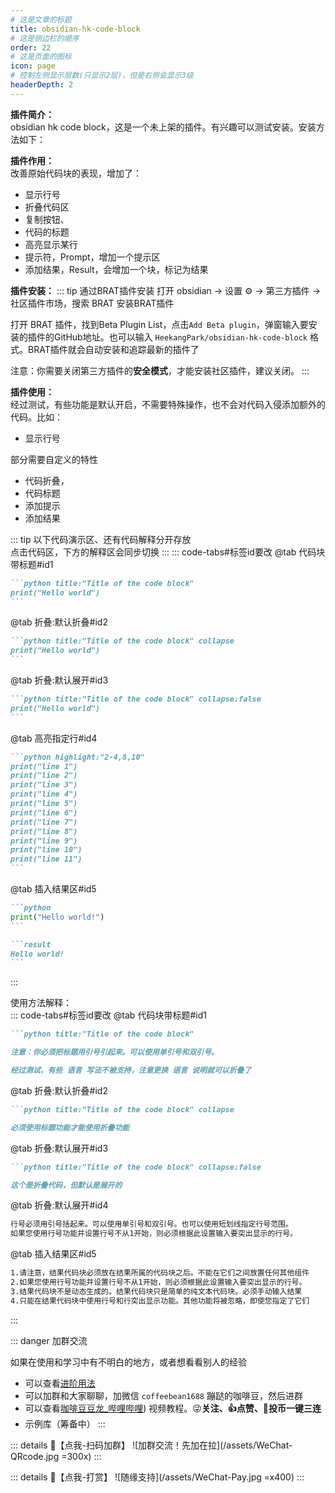 ```yaml
---
# 这是文章的标题
title: obsidian-hk-code-block
# 这是侧边栏的顺序
order: 22
# 这是页面的图标
icon: page
# 控制左侧显示层数(只显示2层)，但是右侧会显示3级
headerDepth: 2
---
```

**插件简介：**  
obsidian hk code block，这是一个未上架的插件。有兴趣可以测试安装。安装方法如下：

**插件作用：**  
改善原始代码块的表现，增加了：
- 显示行号
- 折叠代码区
- 复制按钮、
- 代码的标题
- 高亮显示某行
- 提示符，Prompt，增加一个提示区
- 添加结果，Result，会增加一个块，标记为结果

**插件安装：**
::: tip 通过BRAT插件安装
打开 obsidian → 设置 ⚙️ → 第三方插件 → 社区插件市场，搜索 BRAT 安装BRAT插件  

打开 BRAT 插件，找到Beta Plugin List，点击`Add Beta plugin`，弹窗输入要安装的插件的GitHub地址。也可以输入 `HeekangPark/obsidian-hk-code-block` 格式。BRAT插件就会自动安装和追踪最新的插件了  


注意：你需要关闭第三方插件的**安全模式**，才能安装社区插件，建议关闭。
:::

**插件使用：**  
经过测试，有些功能是默认开启，不需要特殊操作，也不会对代码入侵添加额外的代码。比如：
- 显示行号

部分需要自定义的特性
- 代码折叠，
- 代码标题
- 添加提示
- 添加结果

::: tip
以下代码演示区、还有代码解释分开存放  
点击代码区，下方的解释区会同步切换
:::
::: code-tabs#标签id要改
@tab 代码块带标题#id1
````markdown
```python title:"Title of the code block"
print("Hello world")
```
````
@tab 折叠:默认折叠#id2
````markdown
```python title:"Title of the code block" collapse
print("Hello world")
```
````
@tab 折叠:默认展开#id3
````markdown
```python title:"Title of the code block" collapse:false
print("Hello world")
```
````
@tab 高亮指定行#id4
````markdown
```python highlight:"2-4,8,10"
print("line 1")
print("line 2")
print("line 3")
print("line 4")
print("line 5")
print("line 6")
print("line 7")
print("line 8")
print("line 9")
print("line 10")
print("line 11")
```
````
@tab 插入结果区#id5
````markdown
```python
print("Hello world!")
```

```result
Hello world!
```
````
:::

使用方法解释：  
::: code-tabs#标签id要改
@tab 代码块带标题#id1
````markdown
```python title:"Title of the code block"

注意：你必须把标题用引号引起来。可以使用单引号和双引号。

经过测试，有些 语言 写法不被支持，注意更换 语言 说明就可以折叠了
````
@tab 折叠:默认折叠#id2
````markdown
```python title:"Title of the code block" collapse

必须使用标题功能才能使用折叠功能
````
@tab 折叠:默认展开#id3
````markdown
```python title:"Title of the code block" collapse:false

这个是折叠代码，但默认是展开的
````
@tab 折叠:默认展开#id4
````markdown
行号必须用引号括起来。可以使用单引号和双引号。也可以使用短划线指定行号范围。
如果您使用行号功能并设置行号不从1开始，则必须根据此设置输入要突出显示的行号。

````
@tab 插入结果区#id5
````markdown
1.请注意，结果代码块必须放在结果所属的代码块之后。不能在它们之间放置任何其他组件
2.如果您使用行号功能并设置行号不从1开始，则必须根据此设置输入要突出显示的行号。
3.结果代码块不是动态生成的。结果代码块只是简单的纯文本代码块。必须手动输入结果
4.只能在结果代码块中使用行号和行突出显示功能。其他功能将被忽略，即使您指定了它们
````
:::


::: danger 加群交流

如果在使用和学习中有不明白的地方，或者想看看别人的经验
- 可以查看[进阶用法](/zh/advanced)
- 可以加群和大家聊聊，加微信 `coffeebean1688` 蹦跶的咖啡豆，然后进群
- 可以查看[咖啡豆豆龙_哔哩哔哩](https://space.bilibili.com/618777356)) 视频教程。😜**关注、👍点赞、📀投币一键三连**
- 示例库（筹备中）
:::

::: details 🌱【点我-扫码加群】
![加群交流！先加在拉](/assets/WeChat-QRcode.jpg =300x) 
::: 

::: details 🍻【点我-打赏】
![随缘支持](/assets/WeChat-Pay.jpg =x400)
::: 



